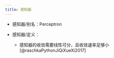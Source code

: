 ```yaml
---
title: 感知器
---
```


- 感知器/别名：Perceptron

- 感知器/定义：
	 - 感知器的收敛需要线性可分，且收敛速率足够小[@raschkaPythonJiQiXueXi2017]
